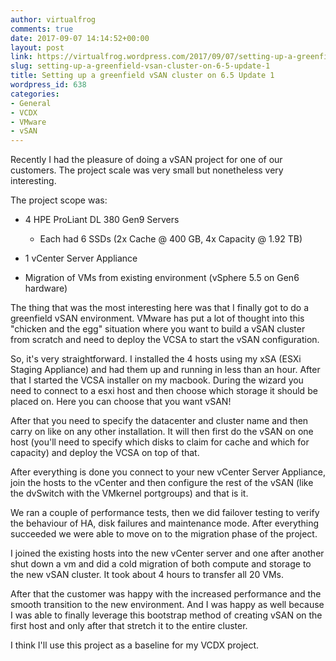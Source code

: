 ```yaml
---
author: virtualfrog
comments: true
date: 2017-09-07 14:14:52+00:00
layout: post
link: https://virtualfrog.wordpress.com/2017/09/07/setting-up-a-greenfield-vsan-cluster-on-6-5-update-1/
slug: setting-up-a-greenfield-vsan-cluster-on-6-5-update-1
title: Setting up a greenfield vSAN cluster on 6.5 Update 1
wordpress_id: 638
categories:
- General
- VCDX
- VMware
- vSAN
---
```


Recently I had the pleasure of doing a vSAN project for one of our customers. The project scale was very small but nonetheless very interesting.

The project scope was:



	
  * 4 HPE ProLiant DL 380 Gen9 Servers

	
    * Each had 6 SSDs (2x Cache @ 400 GB, 4x Capacity @ 1.92 TB)




	
  * 1 vCenter Server Appliance

	
  * Migration of VMs from existing environment (vSphere 5.5 on Gen6 hardware)


<!-- more -->

The thing that was the most interesting here was that I finally got to do a greenfield vSAN environment. VMware has put a lot of thought into this "chicken and the egg" situation where you want to build a vSAN cluster from scratch and need to deploy the VCSA to start the vSAN configuration.

So, it's very straightforward. I installed the 4 hosts using my xSA (ESXi Staging Appliance) and had them up and running in less than an hour. After that I started the VCSA installer on my macbook. During the wizard you need to connect to a esxi host and then choose which storage it should be placed on. Here you can choose that you want vSAN!

After that you need to specify the datacenter and cluster name and then carry on like on any other installation. It will then first do the vSAN on one host (you'll need to specify which disks to claim for cache and which for capacity) and deploy the VCSA on top of that.

After everything is done you connect to your new vCenter Server Appliance, join the hosts to the vCenter and then configure the rest of the vSAN (like the dvSwitch with the VMkernel portgroups) and that is it.

We ran a couple of performance tests, then we did failover testing to verify the behaviour of HA, disk failures and maintenance mode. After everything succeeded we were able to move on to the migration phase of the project.

I joined the existing hosts into the new vCenter server and one after another shut down a vm and did a cold migration of both compute and storage to the new vSAN cluster. It took about 4 hours to transfer all 20 VMs.

After that the customer was happy with the increased performance and the smooth transition to the new environment. And I was happy as well because I was able to finally leverage this bootstrap method of creating vSAN on the first host and only after that stretch it to the entire cluster.

I think I'll use this project as a baseline for my VCDX project.
